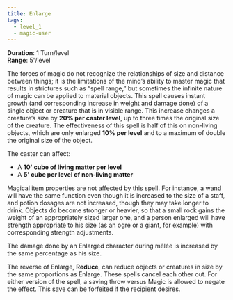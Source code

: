 ```yaml
---
title: Enlarge
tags:
  - level_1
  - magic-user
---
```

**Duration**: 1 Turn/level  
**Range**: 5'/level  

The forces of magic do not recognize the relationships of size and distance between things; it is the limitations of the mind’s ability to master magic that results in strictures such as “spell range,” but sometimes the infinite nature of magic can be applied to material objects. This spell causes instant growth (and corresponding increase in weight and damage done) of a single object or creature that is in visible range. This increase changes a creature’s size by **20% per caster level**, up to three times the original size of the creature. The effectiveness of this spell is half of this on non-living objects, which are only enlarged **10% per level** and to a maximum of double the original size of the object.  

The caster can affect:
- A **10' cube of living matter per level**  
- A **5' cube per level of non-living matter**  

Magical item properties are not affected by this spell. For instance, a wand will have the same function even though it is increased to the size of a staff, and potion dosages are not increased, though they may take longer to drink. Objects do become stronger or heavier, so that a small rock gains the weight of an appropriately sized larger one, and a person enlarged will have strength appropriate to his size (as an ogre or a giant, for example) with corresponding strength adjustments.

The damage done by an Enlarged character during mêlée is increased by the same percentage as his size.  

The reverse of Enlarge, **Reduce**, can reduce objects or creatures in size by the same proportions as Enlarge. These spells cancel each other out. For either version of the spell, a saving throw versus Magic is allowed to negate the effect. This save can be forfeited if the recipient desires.
